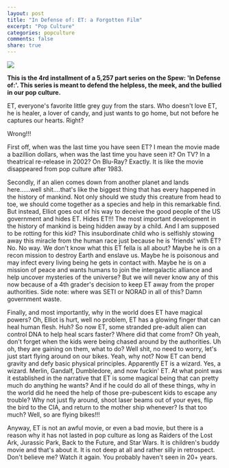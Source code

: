 ```yaml
---
layout: post
title: "In Defense of: ET: a Forgotten Film"
excerpt: "Pop Culture"
categories: popculture
comments: false
share: true
---
```


![](http://geekleagueofamerica.com/wp-content/uploads/2012/07/et2.jpg)


**This is the 4rd installment of a 5,257 part series on the Spew: 'In Defense of:'. This series is meant to defend the helpless, the meek, and the bullied in our pop culture.**



ET, everyone's favorite little grey guy from the stars. Who doesn't love ET, he is  healer, a lover of candy, and just wants to go home, but not before he captures our hearts. Right?


Wrong!!!



First off, when was the last time you have seen ET? I mean the movie made a bazillion dollars, when was the last time you have seen it? On TV? In a theatrical re-release in 2002? On Blu-Ray? Exactly. It is like the movie disappeared from pop culture after 1983.

Secondly, if an alien comes down from another planet and lands here......well shit....that's like the biggest thing that has every happened in the history of mankind. Not only should we study this creature from head to toe, we should come together as a species and help in this remarkable find. But instead, Elliot goes out of his way to deceive the good people of the US government and hides ET. Hides ET!!! The most important development in the history of mankind is being hidden away by a child. And I am supposed to be rotting for this kid? This insubordinate child who is selfishly stowing away this miracle from the human race just because he is 'friends' with ET? No. No way. We don't know what this ET fella is all about? Maybe he is on a recon mission to destroy Earth and enslave us. Maybe he is poisonous and may infect every living being he gets in contact with. Maybe he is on a mission of peace and wants humans to join the intergalactic alliance and help uncover mysteries of the universe? But we will never know any of this now because of a 4th grader's decision to keep ET away from the proper authorities. Side note: where was SETI or NORAD in all of this? Damn government waste.


Finally, and most importantly, why in the world does ET have magical powers? Oh, Elliot is hurt, well no problem, ET has a glowing finger that can heal human flesh. Huh? So now ET, some stranded pre-adult alien can control DNA to help heal scars faster? Where did that come from? Oh yeah, don't forget when the kids were being chased around by the authorities. Uh oh, they are gaining on them, what to do? Well shit, no need to worry, let's just start flying around on our bikes. Yeah, why not? Now ET can bend gravity and defy basic physical principles. Apparently ET is a wizard. Yes, a wizard. Merlin, Gandalf, Dumbledore, and now fuckin' ET. At what point was it established in the narrative that ET is some magical being that can pretty much do anything he wants? And if he could do all of these things, why in the world did he need the help of those pre-pubescent kids to escape any trouble? Why not just fly around, shoot laser beams out of your eyes, flip the bird to the CIA, and return to the mother ship whenever? Is that too much? Well, so are flying bikes!!!



Anyway, ET is not an awful movie, or even a bad movie, but there is a reason why it has not lasted in pop culture as long as Raiders of the Lost Ark, Jurassic Park, Back to the Future, and Star Wars. It is children's buddy movie and that's about it. It is not deep at all and rather silly in retrospect. Don't believe me? Watch it again. You probably haven't seen in 20+ years. 




